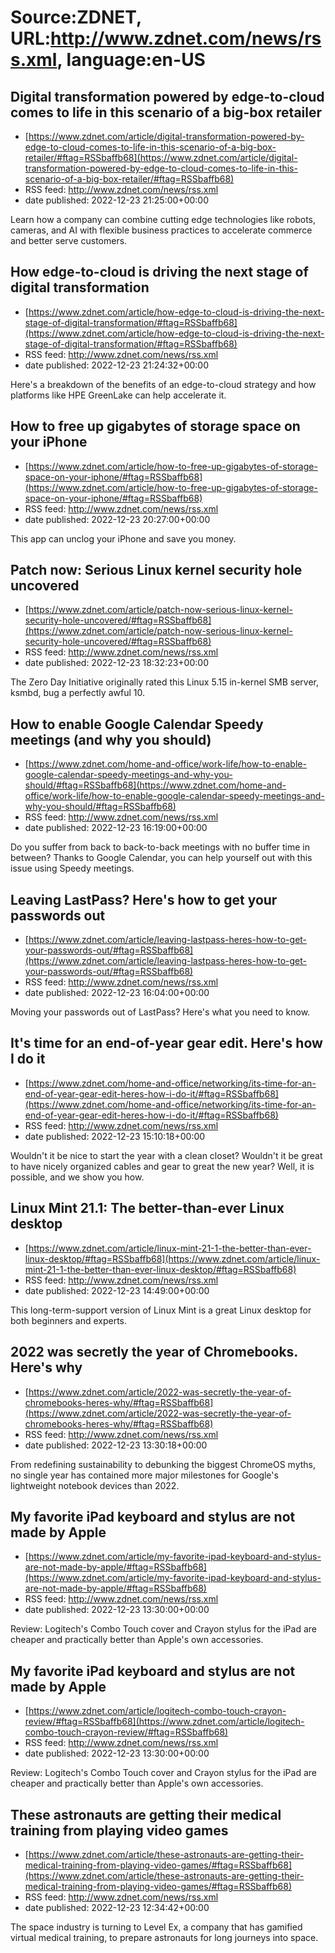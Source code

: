 # Source:ZDNET, URL:http://www.zdnet.com/news/rss.xml, language:en-US

## Digital transformation powered by edge-to-cloud comes to life in this scenario of a big-box retailer
 - [https://www.zdnet.com/article/digital-transformation-powered-by-edge-to-cloud-comes-to-life-in-this-scenario-of-a-big-box-retailer/#ftag=RSSbaffb68](https://www.zdnet.com/article/digital-transformation-powered-by-edge-to-cloud-comes-to-life-in-this-scenario-of-a-big-box-retailer/#ftag=RSSbaffb68)
 - RSS feed: http://www.zdnet.com/news/rss.xml
 - date published: 2022-12-23 21:25:00+00:00

Learn how a company can combine cutting edge technologies like robots, cameras, and AI with flexible business practices to accelerate commerce and better serve customers.

## How edge-to-cloud is driving the next stage of digital transformation
 - [https://www.zdnet.com/article/how-edge-to-cloud-is-driving-the-next-stage-of-digital-transformation/#ftag=RSSbaffb68](https://www.zdnet.com/article/how-edge-to-cloud-is-driving-the-next-stage-of-digital-transformation/#ftag=RSSbaffb68)
 - RSS feed: http://www.zdnet.com/news/rss.xml
 - date published: 2022-12-23 21:24:32+00:00

Here's a breakdown of the benefits of an edge-to-cloud strategy and how platforms like HPE GreenLake can help accelerate it.

## How to free up gigabytes of storage space on your iPhone
 - [https://www.zdnet.com/article/how-to-free-up-gigabytes-of-storage-space-on-your-iphone/#ftag=RSSbaffb68](https://www.zdnet.com/article/how-to-free-up-gigabytes-of-storage-space-on-your-iphone/#ftag=RSSbaffb68)
 - RSS feed: http://www.zdnet.com/news/rss.xml
 - date published: 2022-12-23 20:27:00+00:00

This app can unclog your iPhone and save you money.

## Patch now: Serious Linux kernel security hole uncovered
 - [https://www.zdnet.com/article/patch-now-serious-linux-kernel-security-hole-uncovered/#ftag=RSSbaffb68](https://www.zdnet.com/article/patch-now-serious-linux-kernel-security-hole-uncovered/#ftag=RSSbaffb68)
 - RSS feed: http://www.zdnet.com/news/rss.xml
 - date published: 2022-12-23 18:32:23+00:00

The Zero Day Initiative originally rated this Linux 5.15 in-kernel SMB server, ksmbd, bug a perfectly awful 10.

## How to enable Google Calendar Speedy meetings (and why you should)
 - [https://www.zdnet.com/home-and-office/work-life/how-to-enable-google-calendar-speedy-meetings-and-why-you-should/#ftag=RSSbaffb68](https://www.zdnet.com/home-and-office/work-life/how-to-enable-google-calendar-speedy-meetings-and-why-you-should/#ftag=RSSbaffb68)
 - RSS feed: http://www.zdnet.com/news/rss.xml
 - date published: 2022-12-23 16:19:00+00:00

Do you suffer from back to back-to-back meetings with no buffer time in between? Thanks to Google Calendar, you can help yourself out with this issue using Speedy meetings.

## Leaving LastPass? Here's how to get your passwords out
 - [https://www.zdnet.com/article/leaving-lastpass-heres-how-to-get-your-passwords-out/#ftag=RSSbaffb68](https://www.zdnet.com/article/leaving-lastpass-heres-how-to-get-your-passwords-out/#ftag=RSSbaffb68)
 - RSS feed: http://www.zdnet.com/news/rss.xml
 - date published: 2022-12-23 16:04:00+00:00

Moving your passwords out of LastPass? Here's what you need to know.

## It's time for an end-of-year gear edit. Here's how I do it
 - [https://www.zdnet.com/home-and-office/networking/its-time-for-an-end-of-year-gear-edit-heres-how-i-do-it/#ftag=RSSbaffb68](https://www.zdnet.com/home-and-office/networking/its-time-for-an-end-of-year-gear-edit-heres-how-i-do-it/#ftag=RSSbaffb68)
 - RSS feed: http://www.zdnet.com/news/rss.xml
 - date published: 2022-12-23 15:10:18+00:00

Wouldn't it be nice to start the year with a clean closet? Wouldn't it be great to have nicely organized cables and gear to great the new year? Well, it is possible, and we show you how.

## Linux Mint 21.1: The better-than-ever Linux desktop
 - [https://www.zdnet.com/article/linux-mint-21-1-the-better-than-ever-linux-desktop/#ftag=RSSbaffb68](https://www.zdnet.com/article/linux-mint-21-1-the-better-than-ever-linux-desktop/#ftag=RSSbaffb68)
 - RSS feed: http://www.zdnet.com/news/rss.xml
 - date published: 2022-12-23 14:49:00+00:00

This long-term-support version of Linux Mint is a great Linux desktop for both beginners and experts.

## 2022 was secretly the year of Chromebooks. Here's why
 - [https://www.zdnet.com/article/2022-was-secretly-the-year-of-chromebooks-heres-why/#ftag=RSSbaffb68](https://www.zdnet.com/article/2022-was-secretly-the-year-of-chromebooks-heres-why/#ftag=RSSbaffb68)
 - RSS feed: http://www.zdnet.com/news/rss.xml
 - date published: 2022-12-23 13:30:18+00:00

From redefining sustainability to debunking the biggest ChromeOS myths, no single year has contained more major milestones for Google's lightweight notebook devices than 2022.

## My favorite iPad keyboard and stylus are not made by Apple
 - [https://www.zdnet.com/article/my-favorite-ipad-keyboard-and-stylus-are-not-made-by-apple/#ftag=RSSbaffb68](https://www.zdnet.com/article/my-favorite-ipad-keyboard-and-stylus-are-not-made-by-apple/#ftag=RSSbaffb68)
 - RSS feed: http://www.zdnet.com/news/rss.xml
 - date published: 2022-12-23 13:30:00+00:00

Review: Logitech's Combo Touch cover and Crayon stylus for the iPad are cheaper and practically better than Apple's own accessories.

## My favorite iPad keyboard and stylus are not made by Apple
 - [https://www.zdnet.com/article/logitech-combo-touch-crayon-review/#ftag=RSSbaffb68](https://www.zdnet.com/article/logitech-combo-touch-crayon-review/#ftag=RSSbaffb68)
 - RSS feed: http://www.zdnet.com/news/rss.xml
 - date published: 2022-12-23 13:30:00+00:00

Review: Logitech's Combo Touch cover and Crayon stylus for the iPad are cheaper and practically better than Apple's own accessories.

## These astronauts are getting their medical training from playing video games
 - [https://www.zdnet.com/article/these-astronauts-are-getting-their-medical-training-from-playing-video-games/#ftag=RSSbaffb68](https://www.zdnet.com/article/these-astronauts-are-getting-their-medical-training-from-playing-video-games/#ftag=RSSbaffb68)
 - RSS feed: http://www.zdnet.com/news/rss.xml
 - date published: 2022-12-23 12:34:42+00:00

The space industry is turning to Level Ex, a company that has gamified virtual medical training, to prepare astronauts for long journeys into space.

